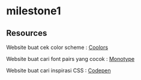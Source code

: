 # milestone1

## Resources

Website buat cek color scheme : [Coolors](https://www.coolors.co/)

Website buat cari font pairs yang cocok : [Monotype](https://www.monotype.com/font-pairing)

Website buat cari inspirasi CSS : [Codepen](https://codepen.io/)
